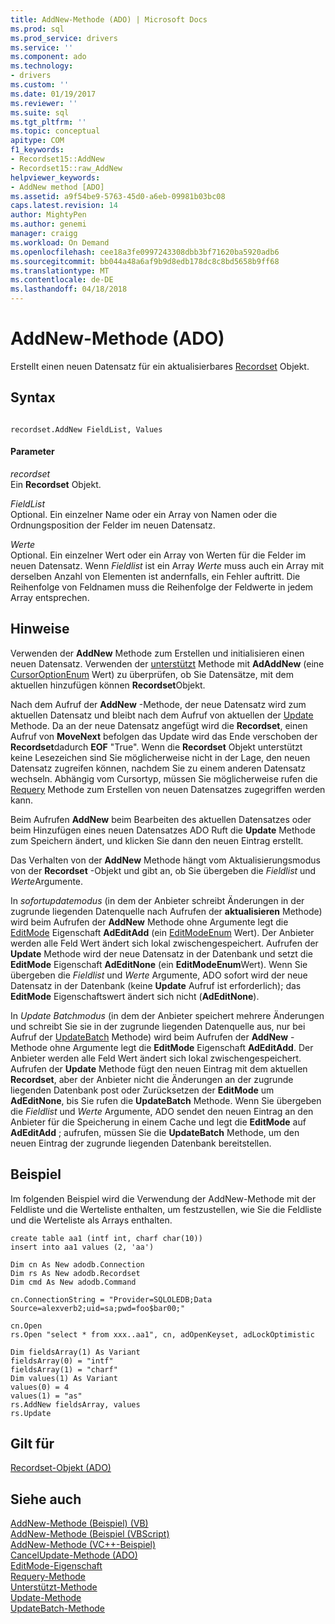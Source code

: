 ```yaml
---
title: AddNew-Methode (ADO) | Microsoft Docs
ms.prod: sql
ms.prod_service: drivers
ms.service: ''
ms.component: ado
ms.technology:
- drivers
ms.custom: ''
ms.date: 01/19/2017
ms.reviewer: ''
ms.suite: sql
ms.tgt_pltfrm: ''
ms.topic: conceptual
apitype: COM
f1_keywords:
- Recordset15::AddNew
- Recordset15::raw_AddNew
helpviewer_keywords:
- AddNew method [ADO]
ms.assetid: a9f54be9-5763-45d0-a6eb-09981b03bc08
caps.latest.revision: 14
author: MightyPen
ms.author: genemi
manager: craigg
ms.workload: On Demand
ms.openlocfilehash: cee18a3fe0997243308dbb3bf71620ba5920adb6
ms.sourcegitcommit: bb044a48a6af9b9d8edb178dc8c8bd5658b9ff68
ms.translationtype: MT
ms.contentlocale: de-DE
ms.lasthandoff: 04/18/2018
---
```

# <a name="addnew-method-ado"></a>AddNew-Methode (ADO)
Erstellt einen neuen Datensatz für ein aktualisierbares [Recordset](../../../ado/reference/ado-api/recordset-object-ado.md) Objekt.  
  
## <a name="syntax"></a>Syntax  
  
```  
  
recordset.AddNew FieldList, Values  
```  
  
#### <a name="parameters"></a>Parameter  
 *recordset*  
 Ein **Recordset** Objekt.  
  
 *FieldList*  
 Optional. Ein einzelner Name oder ein Array von Namen oder die Ordnungsposition der Felder im neuen Datensatz.  
  
 *Werte*  
 Optional. Ein einzelner Wert oder ein Array von Werten für die Felder im neuen Datensatz. Wenn *Fieldlist* ist ein Array *Werte* muss auch ein Array mit derselben Anzahl von Elementen ist andernfalls, ein Fehler auftritt. Die Reihenfolge von Feldnamen muss die Reihenfolge der Feldwerte in jedem Array entsprechen.  
  
## <a name="remarks"></a>Hinweise  
 Verwenden der **AddNew** Methode zum Erstellen und initialisieren einen neuen Datensatz. Verwenden der [unterstützt](../../../ado/reference/ado-api/supports-method.md) Methode mit **AdAddNew** (eine [CursorOptionEnum](../../../ado/reference/ado-api/cursoroptionenum.md) Wert) zu überprüfen, ob Sie Datensätze, mit dem aktuellen hinzufügen können **Recordset**Objekt.  
  
 Nach dem Aufruf der **AddNew** -Methode, der neue Datensatz wird zum aktuellen Datensatz und bleibt nach dem Aufruf von aktuellen der [Update](../../../ado/reference/ado-api/update-method.md) Methode. Da an der neue Datensatz angefügt wird die **Recordset**, einen Aufruf von **MoveNext** befolgen das Update wird das Ende verschoben der **Recordset**dadurch **EOF**  "True". Wenn die **Recordset** Objekt unterstützt keine Lesezeichen sind Sie möglicherweise nicht in der Lage, den neuen Datensatz zugreifen können, nachdem Sie zu einem anderen Datensatz wechseln. Abhängig vom Cursortyp, müssen Sie möglicherweise rufen die [Requery](../../../ado/reference/ado-api/requery-method.md) Methode zum Erstellen von neuen Datensatzes zugegriffen werden kann.  
  
 Beim Aufrufen **AddNew** beim Bearbeiten des aktuellen Datensatzes oder beim Hinzufügen eines neuen Datensatzes ADO Ruft die **Update** Methode zum Speichern ändert, und klicken Sie dann den neuen Eintrag erstellt.  
  
 Das Verhalten von der **AddNew** Methode hängt vom Aktualisierungsmodus von der **Recordset** -Objekt und gibt an, ob Sie übergeben die *Fieldlist* und *Werte*Argumente.  
  
 In *sofortupdatemodus* (in dem der Anbieter schreibt Änderungen in der zugrunde liegenden Datenquelle nach Aufrufen der **aktualisieren** Methode) wird beim Aufrufen der **AddNew** Methode ohne Argumente legt die [EditMode](../../../ado/reference/ado-api/editmode-property.md) Eigenschaft **AdEditAdd** (ein [EditModeEnum](../../../ado/reference/ado-api/editmodeenum.md) Wert). Der Anbieter werden alle Feld Wert ändert sich lokal zwischengespeichert. Aufrufen der **Update** Methode wird der neue Datensatz in der Datenbank und setzt die **EditMode** Eigenschaft **AdEditNone** (ein **EditModeEnum**Wert). Wenn Sie übergeben die *Fieldlist* und *Werte* Argumente, ADO sofort wird der neue Datensatz in der Datenbank (keine **Update** Aufruf ist erforderlich); das **EditMode**  Eigenschaftswert ändert sich nicht (**AdEditNone**).  
  
 In *Update Batchmodus* (in dem der Anbieter speichert mehrere Änderungen und schreibt Sie sie in der zugrunde liegenden Datenquelle aus, nur bei Aufruf der [UpdateBatch](../../../ado/reference/ado-api/updatebatch-method.md) Methode) wird beim Aufrufen der **AddNew** -Methode ohne Argumente legt die **EditMode** Eigenschaft **AdEditAdd**. Der Anbieter werden alle Feld Wert ändert sich lokal zwischengespeichert. Aufrufen der **Update** Methode fügt den neuen Eintrag mit dem aktuellen **Recordset**, aber der Anbieter nicht die Änderungen an der zugrunde liegenden Datenbank post oder Zurücksetzen der **EditMode** um **AdEditNone**, bis Sie rufen die **UpdateBatch** Methode. Wenn Sie übergeben die *Fieldlist* und *Werte* Argumente, ADO sendet den neuen Eintrag an den Anbieter für die Speicherung in einem Cache und legt die **EditMode** auf **AdEditAdd** ; aufrufen, müssen Sie die **UpdateBatch** Methode, um den neuen Eintrag der zugrunde liegenden Datenbank bereitstellen.  
  
## <a name="example"></a>Beispiel  
 Im folgenden Beispiel wird die Verwendung der AddNew-Methode mit der Feldliste und die Werteliste enthalten, um festzustellen, wie Sie die Feldliste und die Werteliste als Arrays enthalten.  
  
```  
create table aa1 (intf int, charf char(10))  
insert into aa1 values (2, 'aa')  
  
Dim cn As New adodb.Connection  
Dim rs As New adodb.Recordset  
Dim cmd As New adodb.Command  
  
cn.ConnectionString = "Provider=SQLOLEDB;Data Source=alexverb2;uid=sa;pwd=foo$bar00;"  
  
cn.Open  
rs.Open "select * from xxx..aa1", cn, adOpenKeyset, adLockOptimistic  
  
Dim fieldsArray(1) As Variant  
fieldsArray(0) = "intf"  
fieldsArray(1) = "charf"  
Dim values(1) As Variant  
values(0) = 4  
values(1) = "as"  
rs.AddNew fieldsArray, values  
rs.Update  
```  
  
## <a name="applies-to"></a>Gilt für  
 [Recordset-Objekt (ADO)](../../../ado/reference/ado-api/recordset-object-ado.md)  
  
## <a name="see-also"></a>Siehe auch  
 [AddNew-Methode (Beispiel) (VB)](../../../ado/reference/ado-api/addnew-method-example-vb.md)   
 [AddNew-Methode (Beispiel (VBScript)](../../../ado/reference/ado-api/addnew-method-example-vbscript.md)   
 [AddNew-Methode (VC++-Beispiel)](../../../ado/reference/ado-api/addnew-method-example-vc.md)   
 [CancelUpdate-Methode (ADO)](../../../ado/reference/ado-api/cancelupdate-method-ado.md)   
 [EditMode-Eigenschaft](../../../ado/reference/ado-api/editmode-property.md)   
 [Requery-Methode](../../../ado/reference/ado-api/requery-method.md)   
 [Unterstützt-Methode](../../../ado/reference/ado-api/supports-method.md)   
 [Update-Methode](../../../ado/reference/ado-api/update-method.md)   
 [UpdateBatch-Methode](../../../ado/reference/ado-api/updatebatch-method.md)
